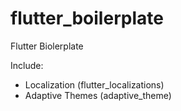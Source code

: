 # flutter_boilerplate

Flutter Biolerplate

Include:
- Localization (flutter_localizations)
- Adaptive Themes (adaptive_theme)
